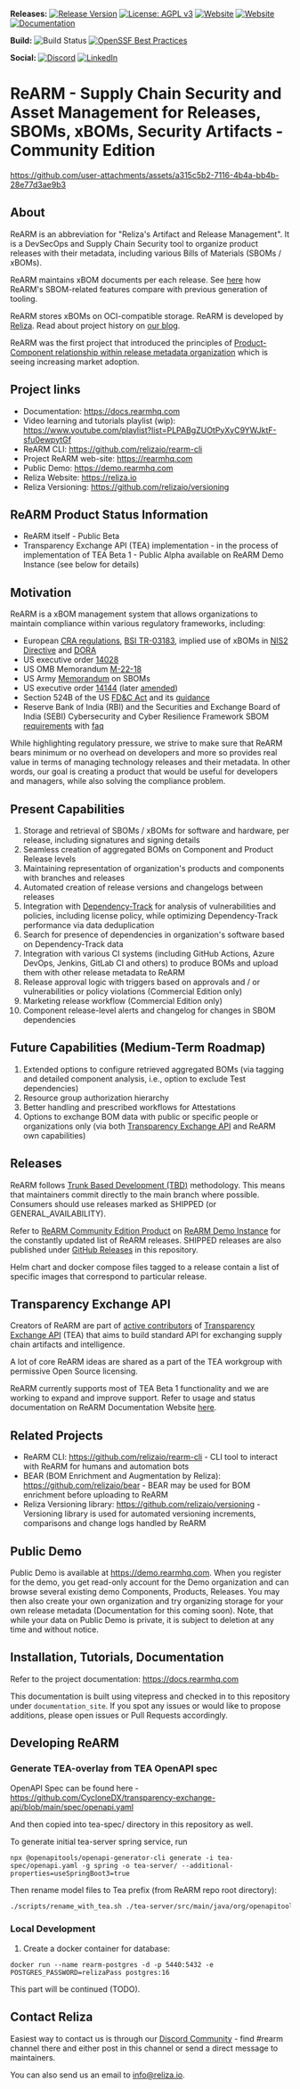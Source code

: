  **Releases:**
 [![Release Version](https://img.shields.io/github/v/release/relizaio/rearm?label=ReARM)](https://github.com/relizaio/rearm/releases/latest)
 [![License: AGPL v3](https://img.shields.io/badge/License-AGPL_v3-blue.svg)](https://www.gnu.org/licenses/agpl-3.0)
 [![Website](https://img.shields.io/badge/https://-demo.rearmhq.com-blue.svg)](https://demo.rearmhq.com)
 [![Website](https://img.shields.io/badge/https://-rearmhq.com-blue.svg)](https://rearmhq.com)
 [![Documentation](https://img.shields.io/badge/read-documentation-blue.svg)](https://docs.rearmhq.com)

 **Build:**
 ![Build Status](https://github.com/relizaio/rearm/actions/workflows/github_actions.yml/badge.svg?branch=main)
 [![OpenSSF Best Practices](https://www.bestpractices.dev/projects/10664/badge)](https://www.bestpractices.dev/projects/10664)

 **Social:**
[![Discord](https://img.shields.io/discord/757425726143201370.svg?color=%237289da&label=Discord&logo=discord&logoColor=%237289da)](https://discord.gg/UTxjBf9juQ)
[![LinkedIn](https://img.shields.io/badge/LinkedIn-blue.svg?logo=LinkedIn)](https://www.linkedin.com/company/relizaio/)

# ReARM - Supply Chain Security and Asset Management for Releases, SBOMs, xBOMs, Security Artifacts - Community Edition

https://github.com/user-attachments/assets/a315c5b2-7116-4b4a-bb4b-28e77d3ae9b3

## About
ReARM is an abbreviation for "Reliza's Artifact and Release Management". It is a DevSecOps and Supply Chain Security tool to organize product releases with their metadata, including various Bills of Materials (SBOMs / xBOMs).

ReARM maintains xBOM documents per each release. See [here](https://rearmhq.com/blog/rearm-comparison-with-traditional-sbom-tools) how ReARM's SBOM-related features compare with previous generation of tooling.

ReARM stores xBOMs on OCI-compatible storage. ReARM is developed by [Reliza](https://reliza.io). Read about project history on [our blog](https://rearmhq.com/blog/rearm-history).

ReARM was the first project that introduced the principles of [Product-Component relationship within release metadata organization](https://worklifenotes.com/2024/10/08/release-metadata-organization-model/) which is seeing increasing market adoption.

## Project links
- Documentation: https://docs.rearmhq.com
- Video learning and tutorials playlist (wip): https://www.youtube.com/playlist?list=PLPABgZUOtPyXyC9YWJktF-sfu0ewpytGf
- ReARM CLI: https://github.com/relizaio/rearm-cli
- Project ReARM web-site: https://rearmhq.com
- Public Demo: https://demo.rearmhq.com
- Reliza Website: https://reliza.io
- Reliza Versioning: https://github.com/relizaio/versioning

## ReARM Product Status Information
- ReARM itself - Public Beta
- Transparency Exchange API (TEA) implementation - in the process of implementation of TEA Beta 1 - Public Alpha available on ReARM Demo Instance (see below for details)

## Motivation
ReARM is a xBOM management system that allows organizations to maintain compliance within various regulatory frameworks, including:
- European [CRA regulations](https://eur-lex.europa.eu/eli/reg/2024/2847/oj), [BSI TR-03183](https://www.bsi.bund.de/EN/Themen/Unternehmen-und-Organisationen/Standards-und-Zertifizierung/Technische-Richtlinien/TR-nach-Thema-sortiert/tr03183/tr-03183.html), implied use of xBOMs in [NIS2 Directive](https://eur-lex.europa.eu/eli/dir/2022/2555/oj/eng) and [DORA](https://eur-lex.europa.eu/eli/reg/2022/2554/oj/eng)
- US executive order [14028](https://www.federalregister.gov/documents/2021/05/17/2021-10460/improving-the-nations-cybersecurity)
- US OMB Memorandum [M-22-18](https://www.whitehouse.gov/wp-content/uploads/2022/09/M-22-18.pdf)
- US Army [Memorandum](https://federalnewsnetwork.com/wp-content/uploads/2024/09/081624_Army_SBOM_Memo.pdf) on SBOMs
- US executive order [14144](https://www.federalregister.gov/documents/2025/01/17/2025-01470/strengthening-and-promoting-innovation-in-the-nations-cybersecurity) (later [amended](https://rearmhq.com/blog/sbom-remains-attestations-out-amending-executive-order-14144))
- Section 524B of the US [FD&C Act](https://www.govinfo.gov/content/pkg/COMPS-973/pdf/COMPS-973.pdf) and its [guidance](https://www.fda.gov/regulatory-information/search-fda-guidance-documents/cybersecurity-medical-devices-quality-system-considerations-and-content-premarket-submissions)
- Reserve Bank of India (RBI) and the Securities and Exchange Board of India (SEBI) Cybersecurity and Cyber Resilience Framework SBOM [requirements](https://www.sebi.gov.in/legal/circulars/aug-2024/cybersecurity-and-cyber-resilience-framework-cscrf-for-sebi-regulated-entities-res-_85964.html) with [faq](https://www.sebi.gov.in/sebi_data/faqfiles/jun-2025/1749647139924.pdf)

While highlighting regulatory pressure, we strive to make sure that ReARM bears minimum or no overhead on developers and more so provides real value in terms of managing technology releases and their metadata. In other words, our goal is creating a product that would be useful for developers and managers, while also solving the compliance problem.

## Present Capabilities
1. Storage and retrieval of SBOMs / xBOMs for software and hardware, per release, including signatures and signing details
2. Seamless creation of aggregated BOMs on Component and Product Release levels
3. Maintaining representation of organization's products and components with branches and releases
4. Automated creation of release versions and changelogs between releases
5. Integration with [Dependency-Track](https://dependencytrack.org/) for analysis of vulnerabilities and policies, including license policy, while optimizing Dependency-Track performance via data deduplication
6. Search for presence of dependencies in organization's software based on Dependency-Track data
7. Integration with various CI systems (including GitHub Actions, Azure DevOps, Jenkins, GitLab CI and others) to produce BOMs and upload them with other release metadata to ReARM
8. Release approval logic with triggers based on approvals and / or vulnerabilities or policy violations (Commercial Edition only)
9. Marketing release workflow (Commercial Edition only)
10. Component release-level alerts and changelog for changes in SBOM dependencies

## Future Capabilities (Medium-Term Roadmap)
1. Extended options to configure retrieved aggregated BOMs (via tagging and detailed component analysis, i.e., option to exclude Test dependencies)
2. Resource group authorization hierarchy 
3. Better handling and prescribed workflows for Attestations
4. Options to exchange BOM data with public or specific people or organizations only (via both [Transparency Exchange API](#transparency-exchange-api) and ReARM own capabilities)

## Releases
ReARM follows [Trunk Based Development (TBD)](https://trunkbaseddevelopment.com/) methodology. This means that maintainers commit directly to the main branch where possible. Consumers should use releases marked as SHIPPED (or GENERAL_AVAILABILITY).

Refer to [ReARM Community Edition Product](https://demo.rearmhq.com/productsOfOrg/00000000-0000-0000-0000-000000000001/eab985e6-f4f1-42db-95ba-5d9d1d695348) on [ReARM Demo Instance](https://demo.rearmhq.com) for the constantly updated list of ReARM releases. SHIPPED releases are also published under [GitHub Releases](https://github.com/relizaio/rearm/releases) in this repository.

Helm chart and docker compose files tagged to a release contain a list of specific images that correspond to particular release.

## Transparency Exchange API
Creators of ReARM are part of [active contributors](https://github.com/CycloneDX/transparency-exchange-api/blob/main/contributors.md) of [Transparency Exchange API](https://github.com/CycloneDX/transparency-exchange-api/) (TEA) that aims to build standard API for exchanging supply chain artifacts and intelligence.

A lot of core ReARM ideas are shared as a part of the TEA workgroup with permissive Open Source licensing.

ReARM currently supports most of TEA Beta 1 functionality and we are working to expand and improve support. Refer to usage and status documentation on ReARM Documentation Website [here](https://docs.rearmhq.com/tea/index.html).

## Related Projects
- ReARM CLI: https://github.com/relizaio/rearm-cli - CLI tool to interact with ReARM for humans and automation bots
- BEAR (BOM Enrichment and Augmentation by Reliza): https://github.com/relizaio/bear - BEAR may be used for BOM enrichment before uploading to ReARM
- Reliza Versioning library: https://github.com/relizaio/versioning - Versioning library is used for automated versioning increments, comparisons and change logs handled by ReARM

## Public Demo
Public Demo is available at https://demo.rearmhq.com. When you register for the demo, you get read-only account for the Demo organization and can browse several existing demo Components, Products, Releases. You may then also create your own organization and try organizing storage for your own release metadata (Documentation for this coming soon). Note, that while your data on Public Demo is private, it is subject to deletion at any time and without notice.

## Installation, Tutorials, Documentation
Refer to the project documentation: https://docs.rearmhq.com

This documentation is built using vitepress and checked in to this repository under `documentation_site`. If you spot any issues or would like to propose additions, please open issues or Pull Requests accordingly.

## Developing ReARM

### Generate TEA-overlay from TEA OpenAPI spec
OpenAPI Spec can be found here - https://github.com/CycloneDX/transparency-exchange-api/blob/main/spec/openapi.yaml

And then copied into tea-spec/ directory in this repository as well.

To generate initial tea-server spring service, run

```
npx @openapitools/openapi-generator-cli generate -i tea-spec/openapi.yaml -g spring -o tea-server/ --additional-properties=useSpringBoot3=true
```

Then rename model files to Tea prefix (from ReARM repo root directory):

```bash
./scripts/rename_with_tea.sh ./tea-server/src/main/java/org/openapitools/model
```



### Local Development

1. Create a docker container for database:
```
docker run --name rearm-postgres -d -p 5440:5432 -e POSTGRES_PASSWORD=relizaPass postgres:16
```

This part will be continued (TODO).

## Contact Reliza
Easiest way to contact us is through our [Discord Community](https://devopscommunity.org/) - find #rearm channel there and either post in this channel or send a direct message to maintainers.

You can also send us an email to [info@reliza.io](mailto:info@reliza.io).
